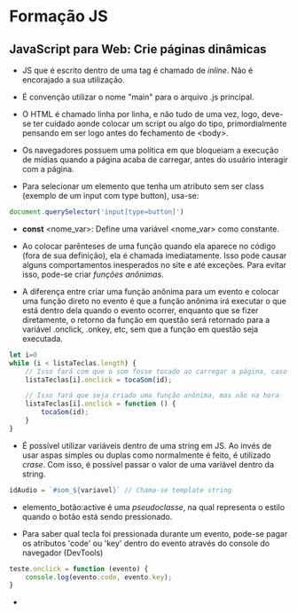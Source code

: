 <h1>Formação JS</h1>

<h2>JavaScript para Web: Crie páginas dinâmicas</h2>

* JS que é escrito dentro de uma tag é chamado de _inline_. Não é encorajado a sua utilização.

* É convenção utilizar o nome "main" para o arquivo .js principal.

* O HTML é chamado linha por linha, e não tudo de uma vez, logo, deve-se ter cuidado aonde colocar um script ou algo do tipo, primordialmente pensando em ser logo antes do fechamento de \<body>.

* Os navegadores possuem uma política em que bloqueiam a execução de mídias quando a página acaba de carregar, antes do usuário interagir com a página.

* Para selecionar um elemento que tenha um atributo sem ser class (exemplo de um input com type button), usa-se:
```js
document.querySelector('input[type=button]')
```

* **const** \<nome_var>: Define uma variável \<nome_var> como constante.

* Ao colocar parênteses de uma função quando ela aparece no código (fora de sua definição), ela é chamada imediatamente. Isso pode causar alguns comportamentos inesperados no site e até exceções. Para evitar isso, pode-se criar _funções anônimas_.

* A diferença entre criar uma função anônima para um evento e colocar uma função direto no evento é que a função anônima irá executar o que está dentro dela quando o evento ocorrer, enquanto que se fizer diretamente, o retorno da função em questão será retornado para a variável .onclick, .onkey, etc, sem que a função em questão seja executada.

```js
let i=0
while (i < listaTeclas.length) {
    // Isso fará com que o som fosse tocado ao carregar a página, caso não houvesse a excessão do DOM
    listaTeclas[i].onclick = tocaSom(id); 

    // Isso fará que seja criado uma função anônima, mas não na hora
    listaTeclas[i].onclick = function () {
        tocaSom(id);
    }
}
```

* É possível utilizar variáveis dentro de uma string em JS. Ao invés de usar aspas simples ou duplas como normalmente é feito, é utilizado _crase_. Com isso, é possível passar o valor de uma variável dentro da string.

```js
idAudio = `#som_${variavel}` // Chama-se template string
```

* elemento_botão:active é uma _pseudoclasse_, na qual representa o estilo quando o botão está sendo pressionado.

* Para saber qual tecla foi pressionada durante um evento, pode-se pagar os atributos 'code' ou 'key' dentro do evento através do console do navegador (DevTools)

```js
teste.onclick = function (evento) {
    console.log(evento.code, evento.key);
}
```

* 